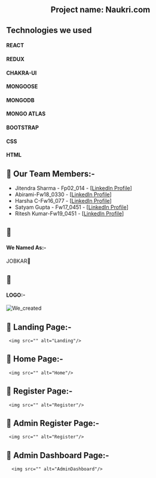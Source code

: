 <h2 align="center" >Project name: Naukri.com</h2>

## Technologies we used
<h4>REACT</h4>
<h4>REDUX</h4>
<h4>CHAKRA-UI</h4>
<h4> MONGOOSE</h4>
<h4>MONGODB</h4>
<h4>MONGO ATLAS</h4>
<h4>BOOTSTRAP</h4>
<h4>CSS</h4>
<h4>HTML</h4>


 ## 🚀 Our Team Members:-
 
 - Jitendra Sharma - Fp02_014 - [[LinkedIn Profile](https://www.linkedin.com/in/jitendrasharma8853/)]
 - Abirami-Fw18_0330 - [[LinkedIn Profile](https://www.linkedin.com/in/abirami-rajasekar-1a2bb215b/)]
 - Harsha C-Fw16_077 - [[LinkedIn Profile](https://www.linkedin.com/in/harsha-c-053b31233/)]
 - Satyam Gupta - Fw17_0451 - [[LinkedIn Profile](https://www.linkedin.com/in/satyamgupta1516/)]
 - Ritesh Kumar-Fw19_0451 - [[LinkedIn Profile](https://www.linkedin.com/in/ritesh134340/)]
 
  ## 🚀<h4>We Named As:- </h4> JOBKAR🎉
  ## 🚀<h4>LOGO:- </h4> <img src="" alt="We_created"/>
  
   ## 🚀 Landing Page:-
     <img src="" alt="Landing"/>
   ## 🚀 Home Page:-
     <img src="" alt="Home"/>
   ## 🚀 Register Page:-
     <img src="" alt="Register"/>
   ## 🚀 Admin Register Page:-
     <img src="" alt="Register"/>
   ## 🚀 Admin Dashboard Page:-
      <img src="" alt="AdminDashboard"/>
  
 
